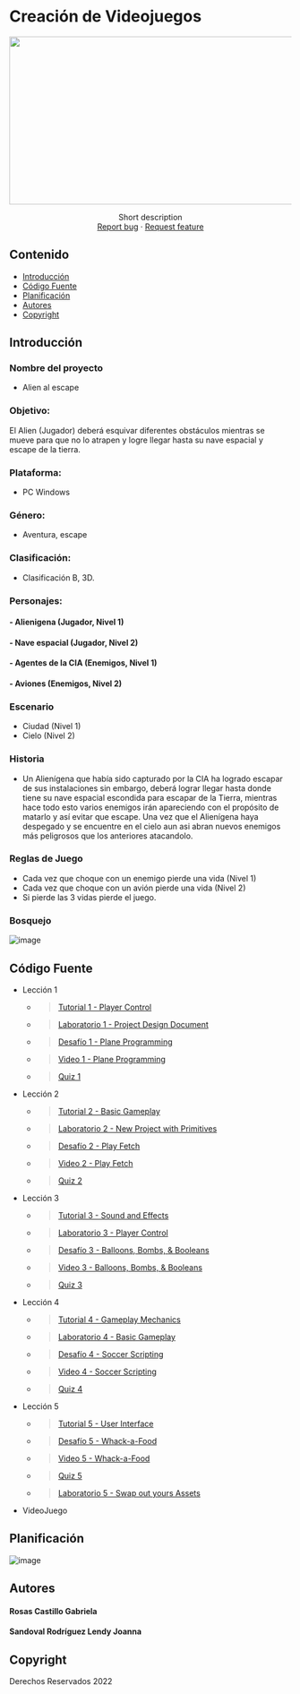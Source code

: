 # Creación de Videojuegos
<p align="center">
    <img src="https://user-images.githubusercontent.com/8560750/195950148-0c0df38e-5f96-45ae-87c3-6922738c612d.jpg" alt="Logo" width=1200 height=300>

  <p align="center">
    Short description
    <br>
    <a href="https://reponame/issues/new?template=bug.md">Report bug</a>
    ·
    <a href="https://reponame/issues/new?template=feature.md&labels=feature">Request feature</a>
  </p>
</p>


## Contenido

- [Introducción](#)
- [Código Fuente](#código-fuente)
- [Planificación](#planificación)
- [Autores](#autores)
- [Copyright](#copyright)


## Introducción

### Nombre del proyecto
- Alien al escape
### Objetivo: 
 El Alien (Jugador) deberá esquivar diferentes obstáculos mientras se mueve para que no lo atrapen y logre llegar hasta su nave espacial y escape de la   tierra.
### Plataforma: 
- PC Windows
### Género:
- Aventura, escape
### Clasificación:
- Clasificación B, 3D. 
### Personajes:
#### - Alienigena (Jugador, Nivel 1)
#### - Nave espacial (Jugador, Nivel 2)
#### - Agentes de la CIA (Enemigos, Nivel 1)
#### - Aviones (Enemigos, Nivel 2)

### Escenario 
- Ciudad (Nivel 1)
- Cielo (Nivel 2)

### Historia
- Un Alienígena que había sido capturado por la CIA ha logrado escapar de sus instalaciones sin embargo, deberá lograr llegar hasta donde tiene su nave espacial escondida para escapar de la Tierra, mientras hace todo esto varios enemigos irán apareciendo con el propósito de matarlo y así evitar que escape.
Una vez que el Alienígena haya despegado y se encuentre en el cielo aun asi abran nuevos enemigos más peligrosos que los anteriores atacandolo. 

### Reglas de Juego
- Cada vez que choque con un enemigo pierde una vida (Nivel 1)
- Cada vez que choque con un avión pierde una vida (Nivel 2)
- Si pierde las 3 vidas  pierde el juego.

### Bosquejo
![image](https://user-images.githubusercontent.com/80369054/200085047-cc5f257e-e138-475a-b46a-e349518efa33.png)

## Código Fuente

* Lección 1
  * > [Tutorial 1 - Player Control ](https://github.com/Unity-UNTG-Videojuegos/Leccion1/tree/main/Assets)
  * > [Laboratorio 1 - Project Design Document ](https://github.com/Unity-UNTG-Videojuegos/Leccion1_Laboratorio/blob/main/Project%20Design%20Doc%20%5BWORD%5D.docx)
  * > [Desafío 1 - Plane Programming ](https://github.com/Unity-UNTG-Videojuegos/Leccion1_Challenge/tree/main/Assets)
  * > [Video 1 - Plane Programming](https://drive.google.com/drive/folders/1ZmzsdH8ncxBwUHkIaedVL7_VGftZHO97)
  * > [Quiz 1](https://drive.google.com/drive/folders/1ZmzsdH8ncxBwUHkIaedVL7_VGftZHO97)
* Lección 2
  * > [Tutorial 2 - Basic Gameplay](https://github.com/Unity-UNTG-Videojuegos/Leccion2)
  * > [Laboratorio 2 - New Project with Primitives](https://github.com/Unity-UNTG-Videojuegos/Leccion2_Laboratorio-/tree/main/Assets)
  * > [Desafío 2 - Play Fetch](https://github.com/Unity-UNTG-Videojuegos/Leccion2_Challenge/tree/main/Assets)
  * > [Video 2 - Play Fetch ](https://drive.google.com/drive/folders/1ZmzsdH8ncxBwUHkIaedVL7_VGftZHO97)
  * > [Quiz 2](https://drive.google.com/drive/folders/1ZmzsdH8ncxBwUHkIaedVL7_VGftZHO97)
* Lección 3
  * > [Tutorial 3 - Sound and Effects](https://github.com/Desarrollo-de-videojuegos-9/Leccion3_U2/tree/main/Interface_Leccion3)
  * > [Laboratorio 3 - Player Control](https://github.com/Desarrollo-de-videojuegos-9/Laboratorio3_U2/tree/main/Laboratorio)
  * > [Desafío 3 - Balloons, Bombs, & Booleans](https://github.com/Desarrollo-de-videojuegos-9/Challenge3_U2/tree/main/Interface_Challenge_3)
  * > [Video 3 - Balloons, Bombs, & Booleans](https://drive.google.com/file/d/1ftCgKBpSsHzFkITvioaH2SfL0-BkB77d/view?usp=sharing)
  * > [Quiz 3](https://github.com/Desarrollo-de-videojuegos-9/Quiz3_U2/tree/main/Quiz)
* Lección 4
  * > [Tutorial 4 - Gameplay Mechanics](https://github.com/Desarrollo-de-videojuegos-9/Leccion04_U2)
  * > [Laboratorio 4 - Basic Gameplay](https://github.com/Desarrollo-de-videojuegos-9/Laboratorio04_U2)
  * > [Desafío 4 - Soccer Scripting](https://github.com/Desarrollo-de-videojuegos-9/Challenge04_U2)
  * > [Video 4 - Soccer Scripting](https://drive.google.com/file/d/18UH5bZaiMXcz8taLIn4HENk4_7NNDqyN/view?usp=sharing)
  * > [Quiz 4](https://github.com/Desarrollo-de-videojuegos-9/Quiz04_U2)
* Lección 5
  * > [Tutorial 5 - User Interface](https://github.com/Desarrollo-de-videojuegos-9/Leccion5_U2/tree/main/Interface_Leccion5)
  * > [Desafío 5 - Whack-a-Food](https://github.com/Desarrollo-de-videojuegos-9/Challenge5_U2)
  * > [Video 5 - Whack-a-Food](https://drive.google.com/file/d/1cmAdarikvx3tf324mNgluXONXftAbpCs/view?usp=sharing)
  * > [Quiz 5](https://github.com/Desarrollo-de-videojuegos-9/Quiz5_U2/tree/main/Quiz)
  * > [Laboratorio 5 - Swap out yours Assets](https://github.com/Desarrollo-de-videojuegos-9/Laboratorio05_U2)
* VideoJuego

## Planificación

![image](https://user-images.githubusercontent.com/80369054/200055957-cc0d1532-77f7-43cf-9ab1-ad9a32a605ae.png)

## Autores
#### Rosas Castillo Gabriela
#### Sandoval Rodríguez Lendy Joanna

## Copyright
Derechos Reservados 2022
